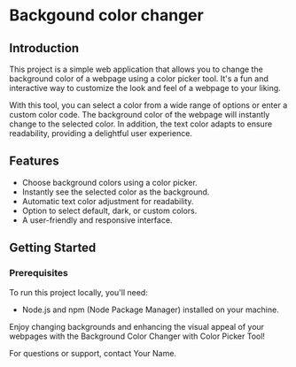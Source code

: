 # Backgound color changer

## Introduction

This project is a simple web application that allows you to change the background color of a webpage using a color picker tool. It's a fun and interactive way to customize the look and feel of a webpage to your liking.

With this tool, you can select a color from a wide range of options or enter a custom color code. The background color of the webpage will instantly change to the selected color. In addition, the text color adapts to ensure readability, providing a delightful user experience.

## Features

- Choose background colors using a color picker.
- Instantly see the selected color as the background.
- Automatic text color adjustment for readability.
- Option to select default, dark, or custom colors.
- A user-friendly and responsive interface.

## Getting Started

### Prerequisites

To run this project locally, you'll need:

- Node.js and npm (Node Package Manager) installed on your machine.

Enjoy changing backgrounds and enhancing the visual appeal of your webpages with the Background Color Changer with Color Picker Tool!

For questions or support, contact Your Name.

